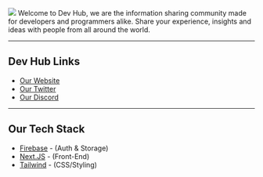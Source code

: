 ![](https://media.discordapp.net/attachments/653733403841134600/980236671121490021/2EA8084C-490D-411E-8671-439D12438C08.png)
Welcome to Dev Hub, we are the information sharing community made for developers and programmers alike. Share your experience, insights and ideas with people from all around the world.

--- 

## Dev Hub Links
- [Our Website](https://beta.devhub.life)
- [Our Twitter](https://twitter.com/HeyDevHub)
- [Our Discord](https://discord.com/invite/6pRxaNeRX8)

---

## Our Tech Stack
- [Firebase](https://firebase.google.com) - (Auth & Storage)
- [Next.JS](https://nextjs.org) - (Front-End)
- [Tailwind](https://tailwindcss.com/) - (CSS/Styling)
